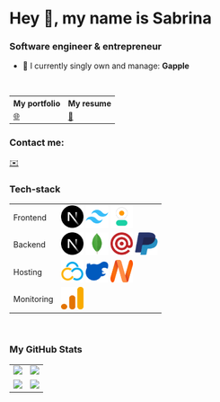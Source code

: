 # Hey 👋, my name is Sabrina

### Software engineer & entrepreneur

- 🔭 I currently singly own and manage: __Gapple__ 

<br/>


<table>
    <tr>
        <th>My portfolio</th>
        <th>My resume</th>
    </tr>
    <tr>
        <td>
            <a href="https://hpilo.com">🌐</a>
        </td>
        <td>
            <a href="https://read.cv/hpilo">📃</a>
        </td>
    </tr>
</table>



### Contact me:

<a href="mailto:hello@hpilo.com">✉️</a>

### Tech-stack

<table>
    <tr>
        <td>Frontend</td>
        <td>
            <a href=""><img src="https://github.com/devicons/devicon/raw/master/icons/nextjs/nextjs-original.svg" width="40" height="40"/></a>
            <a href=""><img src="https://github.com/devicons/devicon/blob/v2.13.0/icons/tailwindcss/tailwindcss-plain.svg" width="40" height="40"/></a>
            <a href=""><img src="https://github.com/HPiLO/HPiLO/blob/main/daisyui.png?raw=true" width="40" height="40"/></a>
        </td>
    </tr>
    <tr>
        <td>Backend</td>
        <td>
            <a href=""><img src="https://github.com/devicons/devicon/raw/master/icons/nextjs/nextjs-original.svg" width="40" height="40"/></a>
            <a href=""><img src="https://github.com/devicons/devicon/blob/v2.13.0/icons/mongodb/mongodb-original.svg" width="40" height="40"/></a>
            <a href=""><img src="https://github.com/HPiLO/HPiLO/blob/main/mailgun.svg?raw=true" width="40" height="40"/></a>
            <a href=""><img src="https://github.com/HPiLO/HPiLO/blob/main/paypal.png?raw=true" width="40" height="40"/></a>
        </td>
    </tr>
    <tr>
        <td>Hosting</td>
        <td>
            <a href=""><img src="https://github.com/HPiLO/HPiLO/blob/main/contabo.png?raw=true" width="40" height="40"/></a>
            <a href=""><img src="https://github.com/HPiLO/HPiLO/blob/main/noez.png?raw=true" width="40" height="40"/></a>
            <a href=""><img src="https://github.com/HPiLO/HPiLO/blob/main/namecheap.png?raw=true" width="40" height="40"/></a>
        </td>
    </tr>
    <tr>
        <td>Monitoring</td>
        <td>
            <a href=""><img src="https://github.com/HPiLO/HPiLO/blob/main/google.png?raw=true" width="40" height="40"/></a></a>
        </td>
    </tr>
</table>


<br/>

### My GitHub Stats

<table>
    <tr>
        <td>
            <img src="https://github-profile-trophy.vercel.app/?username=hpilo&row=3&column=4&no-bg=true"/>
        </td>
        <td>
            <img src="https://github-readme-streak-stats.herokuapp.com/?user=hpilo"/>
        </td> 
    </tr>
    <tr>
        <td>
            <img src="https://github-readme-stats.vercel.app/api?username=hpilo&count_private=true&show_icons=true&theme=tokyonight"/>
        </td>
        <td>
            <img src="https://github-readme-stats.vercel.app/api/top-langs/?username=hpilo&langs_count=10&layout=compact&hide=php,scss,css,html,batchfile,gherkin,freemarker,xslt,tsql,ruby"/>
        </td>
    </tr>
</table>
